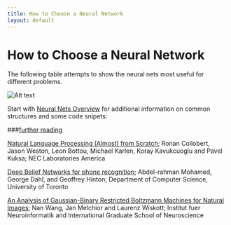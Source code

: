 ```yaml
---
title: How to Choose a Neural Network
layout: default
---
```


# How to Choose a Neural Network

The following table attempts to show the neural nets most useful for different problems. 

![Alt text](../img/neural_net_table.png) 

Start with [Neural Nets Overview](http://deeplearning4j.org/neuralnet-overview.html) for additional information on common structures and some code snipets:

###[further reading](http://deeplearning4j.org/deeplearningpapers.html)

[Natural Language Processing (Almost) from Scratch](https://static.googleusercontent.com/media/research.google.com/en/us/pubs/archive/35671.pdf); Ronan Collobert, Jason Weston, Leon Bottou, Michael Karlen, Koray Kavukcuoglu and Pavel Kuksa; NEC Laboratories America

[Deep Belief Networks for phone recognition](http://www.cs.utoronto.ca/~gdahl/papers/dbnPhoneRec.pdf); Abdel-rahman Mohamed, George Dahl, and Geoffrey Hinton; Department of Computer Science, University of Toronto

[An Analysis of Gaussian-Binary Restricted Boltzmann Machines for Natural Images](https://www.elen.ucl.ac.be/Proceedings/esann/esannpdf/es2012-95.pdf); Nan Wang, Jan Melchior and Laurenz Wiskott; Institut fuer Neuroinformatik and International Graduate School of Neuroscience
